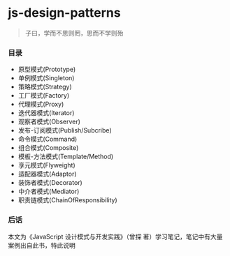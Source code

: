 # js-design-patterns
> 子曰，学而不思则罔，思而不学则殆
### 目录
* 原型模式(Prototype)
* 单例模式(Singleton)
* 策略模式(Strategy)
* 工厂模式(Factory)
* 代理模式(Proxy)
* 迭代器模式(Iterator)
* 观察者模式(Observer)
* 发布-订阅模式(Publish/Subcribe)
* 命令模式(Command)
* 组合模式(Composite)
* 模板-方法模式(Template/Method)
* 享元模式(Flyweight)
* 适配器模式(Adaptor)
* 装饰者模式(Decorator)
* 中介者模式(Mediator)
* 职责链模式(ChainOfResponsibility)


### 后话
本文为《JavaScript 设计模式与开发实践》（曾探 著）学习笔记，笔记中有大量案例出自此书，特此说明
